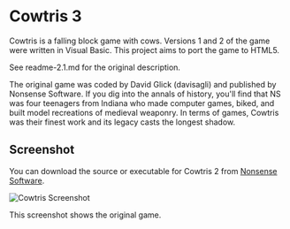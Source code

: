 # Cowtris 3

Cowtris is a falling block game with cows. Versions 1 and 2 of the game were written in Visual Basic. This project aims to port the game to HTML5.

See readme-2.1.md for the original description.

The original game was coded by David Glick (davisagli) and published by Nonsense Software. If you dig into the annals of history, you'll find that NS was four teenagers from Indiana who made computer games, biked, and built model recreations of medieval weaponry. In terms of games, Cowtris was their finest work and its legacy casts the longest shadow.

## Screenshot

You can download the source or executable for Cowtris 2 from [Nonsense Software](http://nonsense.wglick.org/cowtris.html).

![Cowtris Screenshot](https://raw.github.com/benmj/cowtris/master/resources/images/cowtris_1_lg.gif) 

This screenshot shows the original game.
